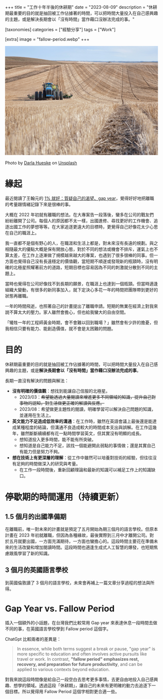 +++
title = "工作十年半後的休耕期"
date = "2023-08-09"
description = "休耕期最重要的目的就是抽回被工作佔據著的時間，可以把時間大量投入在自己感興趣的主題，或是解決長期會以「沒有時間」當作藉口沒辦法完成的事。"

[taxonomies]
categories = ["經驗分享"]
tags = ["Work"]

[extra]
image = "fallow-period.webp"
+++

![](fallow-period.webp)
<p class="image-caption">Photo by <a href="https://unsplash.com/@dhueske?utm_source=unsplash&utm_medium=referral&utm_content=creditCopyText">Darla Hueske</a> on <a href="https://unsplash.com/photos/ocjO6ibpvFE?utm_source=unsplash&utm_medium=referral&utm_content=creditCopyText">Unsplash</a></p>

# 緣起

最近閱讀了王翰元的 [1% 就好：質疑自己的渴望、gap year](https://hyuanverse.substack.com/p/1gap-year)，覺得好好地把離職的考量跟情緒記錄下來是很棒的事。

大概在 2022 年初就有離職的想法。在大專案告一段落後，蠻多在公司的戰友們紛紛離開了公司。每個人的原因都不太一樣，出國進修、尋找更好的工作機會、追逐出國工作的夢想等等。在大家追逐更遠大的目標時，更覺得自己好像花太少心思在自己的職涯上。

我一直都不是個有野心的人，在職涯和生活上都是，對未來沒有長遠的規劃。與之相隨最大的優點大概是保有開放心態，對於不同的想法或機會不排斥，運氣上也不算太差，在工作上逐漸做了規模越來越大的專案，也遇到了很多很棒的同事。但一方面也覺得自己沒有長遠穩定的價值觀，當短期不順遂或發現新的瓶頸時，沒有明確的北極星照耀著前方的道路，短期目標也容易因為不同的刺激就分散到不同的主題上。

當時也覺得在公司好像找不到長期的願景，在職涯上也達到一個瓶頸。但當時適逢組織大變動，有很多的新同事加入，就下定決心多花一年的時間把團隊帶到更好的狀態再離職。

一年的時間飛逝，也照著自己的計畫提出了離職申請。短期的無業在經濟上對我來說不算太大的壓力。家人雖然會擔心，但也給我蠻大的自由空間。

「犧牲一年的工程師黃金時期，會不會難以回到職場？」雖然會有少許的擔憂，但我相信只要有能力、能創造價值，就不會是太困難的問題。

<!-- more -->

# 目的

休耕期最重要的目的就是抽回被工作佔據著的時間，可以把時間大量投入在自己感興趣的主題，或是**解決長期會以「沒有時間」當作藉口沒辦法完成的事**。

長期一直沒有解決的問題與解法：
* **沒有明確的價值觀**：想找到能讓自己信服的北極星。
  * 2023/03：~~希望能透過大量閱讀來增進更多不同領域的知識，提升自己對事物的認知，對生活做更正確的解讀與反應。~~
  * 2023/08：希望做更主題性的閱讀，明確學習可以解決自己問題的知識，並運用在生活上。
* **英文能力不足造成低效率的溝通**：在工作時，雖然在英語會議上最後還是能達成某種程度的結論，但溝通不良造成較大的時間成本支出與誤解。在工作這幾年，雖然斷斷續續都有花一點時間學習英文，但其實沒有明顯的成長。
  * 想知道投入更多時間，能不能有所突破。
  * 想知道是自己能力不足，該找一個能避開此弱點的事情做；還是其實自己有能力但是努力不夠。
* **想在技術上有更深層的理解**：從工作中雖然可以培養對技術的經驗，但往往沒有足夠的時間做深入的研究與考量。
  * 在工作一段時間後，重新回顧理論和最新的知識可以補足工作上的知識缺口。

# 停歇期的時間運用（持續更新）

## 1.5 個月的出國準備期

在離職前，唯一對未來的計畫就是預定了五月開始為期三個月的語言學校。但原本計畫在 2023 年初就離職，但因為各種緣故，最後實際到三月中才離開公司。對於五月就要出國，一方面充滿期待，一方面也蠻擔心的。這段時間主要花在準備未來的生活改變和增加閱讀時間。這段時間也適逢生成式人工智慧的爆發，也短期焦慮跟風學習了新的知識。

## 3 個月的英國語言學校

到英國倫敦讀了 3 個月的語言學校，未來會再補上一篇文章分享過程的想法與所得。

# Gap Year vs. Fallow Period

插入一個額外的小話題，在台灣我們比較常用 Gap year 來表達休息一段時間去做不同的事，在英國語言學校學到 Fallow period 這個字。

ChatGpt 比較兩者的差異是：
> In essence, while both terms suggest a break or pause, "gap year" is more specific to education and often involves active pursuits like travel or work. In contrast, **"fallow period" emphasizes rest, recovery, and preparation for future productivity**, and can be applied to various contexts beyond education.

對我來說這段時間像是給自己一段空白去思考更多事情，去更自由地投入自己感興趣、想學的領域。透過這段「休耕期」，讓自己的未來有更明確的動力去追逐下一個目標。所以覺得用 Fallow Period 這個字相對更合適一些。

